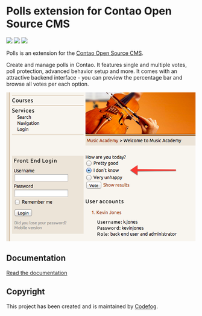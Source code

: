 # Polls extension for Contao Open Source CMS

![](https://img.shields.io/packagist/v/codefog/contao-polls.svg)
![](https://img.shields.io/packagist/l/codefog/contao-polls.svg)
![](https://img.shields.io/packagist/dt/codefog/contao-polls.svg)

Polls is an extension for the [Contao Open Source CMS](https://contao.org).

Create and manage polls in Contao. It features single and multiple votes, poll protection, advanced behavior setup and more. 
It comes with an attractive backend interface - you can preview the percentage bar and browse all votes per each option.

![](docs/images/preview.png)

## Documentation

[Read the documentation](docs/README.md)

## Copyright

This project has been created and is maintained by [Codefog](https://codefog.pl).
